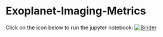 # Exoplanet-Imaging-Metrics

Click on the icon below to run the jupyter notebook:
[![Binder](http://mybinder.org/badge.svg)](http://mybinder.org:/repo/rmjc/exoplanet-imaging-metrics)
